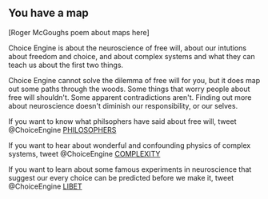 ## You have a map

[Roger McGoughs poem about maps here]

Choice Engine is about the neuroscience of free will, about our intutions about freedom and choice, and about complex systems and what they can teach us about the first two things.

Choice Engine cannot solve the dilemma of free will for you, but it does map out some paths through the woods. Some things that worry people about free will shouldn't. Some apparent contradictions aren't. Finding out more about neuroscience doesn't diminish our responsibility, or our selves.

If you want to know what philsophers have said about free will, tweet @ChoiceEngine [PHILOSOPHERS](https://twitter.com/intent/tweet?text=@ChoiceEngine%20PHILOSOPHERS)


If you want to hear about wonderful and confounding physics of complex systems, tweet @ChoiceEngine [COMPLEXITY](https://twitter.com/intent/tweet?text=@ChoiceEngine%20COMPLEXITY)


If you want to learn about some famous experiments in neuroscience that suggest our every choice can be predicted before we make it, tweet @ChoiceEngine [LIBET](https://twitter.com/intent/tweet?text=@ChoiceEngine%20LIBET)
